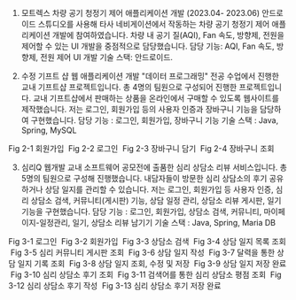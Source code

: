 <ol>
<li><p>모트렉스 차량 공기 청정기 제어 애플리케이션 개발 (2023.04- 2023.06)
안드로이드 스튜디오를 사용해 타사 네비게이션에서 작동하는 차량 공기 청정기 제어 애플리케이션 개발에 참여하였습니다. 차량 내 공기 질(AQI), Fan 속도, 방향제, 전원을 제어할 수 있는 UI 개발을 중점적으로 담당했습니다.
담당 기능: AQI, Fan 속도, 방향제, 전원 제어 UI 개발
기술 스택: 안드로이드.</p>
</li>
<li><p>수정 기프트 샵 웹 애플리케이션 개발
&quot;데이터 프로그래밍&quot; 전공 수업에서 진행한 교내 기프트샵 프로젝트입니다. 총 4명의 팀원으로 구성되어 진행한 프로젝트입니다. 교내 기프트샵에서 판매하는 상품을 온라인에서 구매할 수 있도록 웹사이트를 제작했습니다. 저는 로그인, 회원가입 등의 사용자 인증과 장바구니 기능을 담당하여 구현했습니다.
담당 기능 : 로그인, 회원가입, 장바구니 기능
기술 스택 : Java, Spring, MySQL</p>
</li>
</ol>
<p>Fig 2-1 회원가입
<img alt="" src="https://velog.velcdn.com/images/vdahyes/post/b2ed9462-feda-48ab-b5f2-acc7b392ab7c/image.png" />
Fig 2-2 로그인
<img alt="" src="https://velog.velcdn.com/images/vdahyes/post/6266f666-b65d-4553-8da3-b3f4102ca6a5/image.png" />
Fig 2-3 장바구니 담기
<img alt="" src="https://velog.velcdn.com/images/vdahyes/post/e87b9a14-5a0a-4d4b-8d5c-03f56d253501/image.png" />
Fig 2-4 장바구니 조회
<img alt="" src="https://velog.velcdn.com/images/vdahyes/post/6ac81784-2368-4ca2-a841-3e664050c75f/image.png" /></p>
<ol start="3">
<li>심리Q 웹개발 
교내 소프트웨어 공모전에 출품한 심리 상담소 리뷰 서비스입니다. 총 5명의 팀원으로 구성해 진행했습니다. 내담자들이 방문한 심리 상담소의 후기 공유하거나 상담 일지를 관리할 수 있습니다. 저는 로그인, 회원가입 등 사용자 인증, 심리 상담소 검색, 커뮤니티(게시판) 기능, 상담 일정 관리, 상담소 리뷰 게시판, 일기 기능을 구현했습니다.
담당 기능 : 로그인, 회원가입, 상담소 검색, 커뮤니티, 마이페이지-일정관리, 일기, 상담소 리뷰 남기기
기술 스택 : Java, Spring, Maria DB</li>
</ol>
<p>Fig 3-1 로그인
<img alt="" src="https://velog.velcdn.com/images/vdahyes/post/bed5056d-bc5b-4367-8640-586b021cc169/image.png" />
Fig 3-2 회원가입
<img alt="" src="https://velog.velcdn.com/images/vdahyes/post/11ef7aa6-921d-45d1-a8e6-e269e98aa3be/image.png" />
Fig 3-3 상담소 검색
<img alt="" src="https://velog.velcdn.com/images/vdahyes/post/7712e2b5-f8b0-4756-a7d4-08e253ae2ff2/image.png" />
Fig 3-4 상담 일지 목록 조회
<img alt="" src="https://velog.velcdn.com/images/vdahyes/post/329bb1e6-d0d9-4ebd-8d6c-0c5ec31a5e95/image.png" />
Fig 3-5 심리 커뮤니티 게시판 조회
<img alt="" src="https://velog.velcdn.com/images/vdahyes/post/7f673885-bc07-4629-a784-0642f1ea8b5e/image.png" />
Fig 3-6 상담 일지 작성
<img alt="" src="https://velog.velcdn.com/images/vdahyes/post/3e0c826c-8e68-4b78-9d6d-7ad7d0e6c3cb/image.png" />
Fig 3-7 달력을 통한 상담 일지 기록 조회
<img alt="" src="https://velog.velcdn.com/images/vdahyes/post/0004ba57-bfff-4a2f-a35a-c67fccd35270/image.png" />
Fig 3-8 상담 일지 조회, 수정 및 저장
<img alt="" src="https://velog.velcdn.com/images/vdahyes/post/c9b1c757-87b8-4ac6-bc94-9be1a2d03a83/image.png" />
Fig 3-9 상담 일지 저장 완료
<img alt="" src="https://velog.velcdn.com/images/vdahyes/post/1ac1518c-56e0-4032-af18-2a8d4bfb70da/image.png" />
Fig 3-10 심리 상담소 후기 조회
<img alt="" src="https://velog.velcdn.com/images/vdahyes/post/00fde07f-c2cc-48c3-a678-0f690311131b/image.png" />
Fig 3-11 검색어를 통한 심리 상담소 평점 조회
<img alt="" src="https://velog.velcdn.com/images/vdahyes/post/9833df4f-9ce4-4722-8915-1dd5a720279b/image.png" />
Fig 3-12 심리 상담소 후기 작성
<img alt="" src="https://velog.velcdn.com/images/vdahyes/post/ae8bc11b-b822-4b2c-b858-36d0678c7684/image.png" />
Fig 3-13 심리 상담소 후기 저장 완료
<img alt="" src="https://velog.velcdn.com/images/vdahyes/post/8fe284f8-b206-4a2e-b757-1ea2ea6ed231/image.png" /></p>